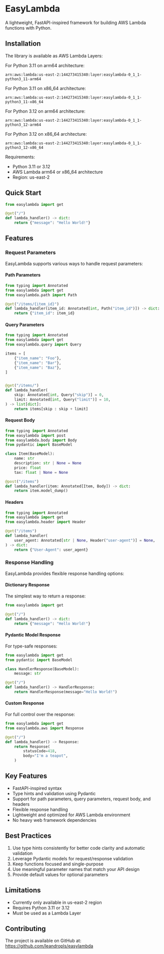 # EasyLambda

A lightweight, FastAPI-inspired framework for building AWS Lambda functions with Python.

## Installation

The library is available as AWS Lambda Layers:

For Python 3.11 on arm64 architecture:

```
arn:aws:lambda:us-east-2:144273415340:layer:easylambda-0_1_1-python3_11-arm64
```

For Python 3.11 on x86_64 architecture:

```
arn:aws:lambda:us-east-2:144273415340:layer:easylambda-0_1_1-python3_11-x86_64
```

For Python 3.12 on arm64 architecture:

```
arn:aws:lambda:us-east-2:144273415340:layer:easylambda-0_1_1-python3_12-arm64
```

For Python 3.12 on x86_64 architecture:

```
arn:aws:lambda:us-east-2:144273415340:layer:easylambda-0_1_1-python3_12-x86_64
```

Requirements:
- Python 3.11 or 3.12
- AWS Lambda arm64 or x86_64 architecture
- Region: us-east-2

## Quick Start

```python
from easylambda import get

@get("/")
def lambda_handler() -> dict:
    return {"message": "Hello World!"}
```

## Features

### Request Parameters

EasyLambda supports various ways to handle request parameters:

#### Path Parameters

```python
from typing import Annotated
from easylambda import get
from easylambda.path import Path

@get("/items/{item_id}")
def lambda_handler(item_id: Annotated[int, Path("item_id")]) -> dict:
    return {"item_id": item_id}
```

#### Query Parameters

```python
from typing import Annotated
from easylambda import get
from easylambda.query import Query

items = [
    {"item_name": "Foo"},
    {"item_name": "Bar"},
    {"item_name": "Baz"},
]


@get("/items/")
def lambda_handler(
    skip: Annotated[int, Query("skip")] = 0,
    limit: Annotated[int, Query("limit")] = 10,
) -> list[dict]:
    return items[skip : skip + limit]
```

#### Request Body

```python
from typing import Annotated
from easylambda import post
from easylambda.body import Body
from pydantic import BaseModel

class Item(BaseModel):
    name: str
    description: str | None = None
    price: float
    tax: float | None = None

@post("/items")
def lambda_handler(item: Annotated[Item, Body]) -> dict:
    return item.model_dump()
```

#### Headers

```python
from typing import Annotated
from easylambda import get
from easylambda.header import Header

@get("/items")
def lambda_handler(
    user_agent: Annotated[str | None, Header("user-agent")] = None,
) -> dict:
    return {"User-Agent": user_agent}
```

### Response Handling

EasyLambda provides flexible response handling options:

#### Dictionary Response

The simplest way to return a response:

```python
from easylambda import get

@get("/")
def lambda_handler() -> dict:
    return {"message": "Hello World!"}
```

#### Pydantic Model Response

For type-safe responses:

```python
from easylambda import get
from pydantic import BaseModel

class HandlerResponse(BaseModel):
    message: str

@get("/")
def lambda_handler() -> HandlerResponse:
    return HandlerResponse(message="Hello World!")
```

#### Custom Response

For full control over the response:

```python
from easylambda import get
from easylambda.aws import Response

@get("/")
def lambda_handler() -> Response:
    return Response(
        statusCode=418,
        body="I'm a teapot",
    )
```

## Key Features

- FastAPI-inspired syntax
- Type hints and validation using Pydantic
- Support for path parameters, query parameters, request body, and headers
- Flexible response handling
- Lightweight and optimized for AWS Lambda environment
- No heavy web framework dependencies

## Best Practices

1. Use type hints consistently for better code clarity and automatic validation
2. Leverage Pydantic models for request/response validation
3. Keep functions focused and single-purpose
4. Use meaningful parameter names that match your API design
5. Provide default values for optional parameters

## Limitations

- Currently only available in us-east-2 region
- Requires Python 3.11 or 3.12
- Must be used as a Lambda Layer

## Contributing

The project is available on GitHub at: https://github.com/leandropls/easylambda

